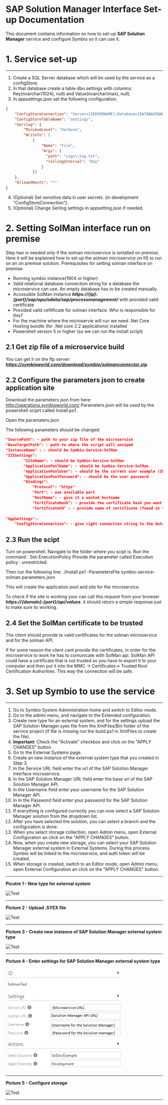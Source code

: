 

# SAP Solution Manager Interface Set-up Documentation

This document contains information on how to set-up **SAP Solution Manager** service and configure Symbio so it can use it.

# 1. Service set-up   

***

1. Create a SQL Server database which will be used by the service as a configStore.
2. In that database create a table dbo.settings with columns: Key(nvarchar(1024), null) and Value(nvarchar(max), null).
3. In appsettings.json set the following configuration:
```json
{
    "ConfigStoreConnection": "Server=[SERVERNAME];Database=[DATABASENAME];Trusted_Connection=True;",
    "ConfigStoreTableName": "settings",
    "Serilog": {
        "MinimumLevel": "Verbose",
        "WriteTo": [
            {
                "Name": "File",
                "Args": {
                  "path": "Logs\\log.txt",
                  "rollingInterval": "Day"
                }
            }]
    },
    "AllowedHosts": "*"
}
```
4. (Optional) Set sensitive data in user secrets. (in development "ConfigStoreConnection").
5. (Optional) Change Serilog settings in appsetting.json if needed.


# 2. Setting SolMan interface run on premise 
Step two is needed only if the solman microservice is isntalled on premise.
Here it will be explained how to set up the solman microservice on IIS to run on an on premise solution.
Prerequisites for setting solman interface on premise:
- Running symbio instance(1904 or higher)
- Valid relational database connection string for a database the microservice can use. An empty database has to be created manually.
- Accessible SolMan instance ***https://{ip}:{port}/sap/opu/odata/sap/processmanagement/*** with provided valid certificate
- Provided valid cefitficate for solman interface. Who is responsible for this?
- For the machine where the microservie will run we need .Net Core Hosting bundle (for .Net core 2.2 applications) installed
- Powershell version 5 or higher (so we can run the install script)

## 2.1 Get zip file of a microservice build

You can get it on the ftp server: ***https://symbioworld.com/download/symbio/solmanconnector.zip***

## 2.2 Configure the parameters json to create application site

Download the parameters json from here:
http://operations.symbioworld.com/
Parameters.json will be used by the powershell sciprt called Install.ps1. 

Open the paramaters.json

The following parameters should be changed:
```json
"SourcePath": - path to your zip file of the microservice 
"BaseTargetPath": - path to where the script will unziped
"InstanceName" : - should be Symbio-Service-SolMan
"IISSettings":
        "SiteName": - should be Symbio-Service-SolMan
        "ApplicationPoolName": - should be Symbio-Service-SolMan
        "ApplicationPoolUser": - should be the current user example (INT\username)
        "ApplicationPoolPassword": - should be the user password
        "Bindings": 
            "Protocol": "https"
            "Port": - use available port
            "HostName": - give it a wanted hostname
            "CertificateHash": - provide the certificate hash you want to use ( found in the iis -Server Certificates. It should be in local machine , personal or trusted root )
            "CertificateCN" : - provide name of certificate (found in the iis -Server Certificates)
            
"AppSettings":-
    "ConfigStoreConnection": - give right connection string to the database( you have to create the database yourself)
```
        
## 2.3 Run the scipt
Turn on powershell.
Navigate to the folder where you scipt is.
Run the command :
Set-ExecutionPolicy
Provide the parameter called Execution policy : unrestricted.

Then run the following line:
 ./Install.ps1 -ParametersFile symbio-service-solman.parameters.json
 
 This will create the application pool and site for the microservice.
 
 To check if the site is working your can call this request from your browser
 ***https://{domain}:{port}/api/values***.
 it should return a simple response just to make sure its working.
 
## 2.4 Set the SolMan certificate to be trusted
 The client should provide te valid certificates for the solman microservice and for the solman API.
 
 If for some reason the client cant provide the certificates, in order for the microservice to work he has to comunicate with SolMan api.
 SolMan API could have a certificate that is not trusted so you  have to export it to your computer and then put it into the MMC -> Certificates-> Trusted Root Certification Authorities. This way the connection will be safe.
 
 
# 3. Set up Symbio to use the service   

***
1.  Go to Symbio System Administration home and switch to Editor mode.
2.  Go to the admin menu, and navigate to the Extended configuration.
3.  Create new type for an external system, and for the settings upload the SAP Solution Manager.syex file from the XmlFiles/Bin folder of the service project (if file is missing run the build.ps1 in XmlFiles to create the file).
4.  **Important**: Check the &quot;Activate&quot; checkbox and click on the &quot;APPLY CHANGES&quot; button.
5.  Go to the External Systems page.
6.  Create an new instance of the external system type that you created in Step 3.
7.  In the Service URL field enter the url of the SAP Solution Manager interface microservice.
8.  In the SAP Solution Manager URL field enter the base url of the SAP Solution Manager API.
9.  In the Username field enter your username for the SAP Solution Manager API.
10. In In the Password field enter your password for the SAP Solution Manager API.
11. If everything is configured correctly you can now select a SAP Solution Manager solution from the dropdown list.
12. After you have selected the solution,  you can select a branch and the configuration is done.
13. When you select storage collection, open Admin menu, open External Configuration an click on the &quot;APPLY CHANGES&quot; button.    
14. Now, when you create new storage, you can select your SAP Solution Manager external system in External Systems. During this process Symbio will be linked to the microservice, and auth token will be created.   
15. When storage is created, switch to an Editor mode, open Admin menu, open External Configuration an click on the &quot;APPLY CHANGES&quot; button.
***

**Picutre 1 - New type for external system**   

![Test](media/extConf1.PNG)

***

**Picture 2 - Upload .SYEX file**   

![Test](media/extConf2.PNG)

***

**Picture 3 - Create new instance of SAP Solution Manager external system type**   

![Test](media/extSystem1.PNG)

***

**Picture 4 - Enter settings for SAP Solution Manager external system type**   

![Test](media/extSystem2.PNG)

***

**Picture 5 - Configure storage**  

![Test](media/Storage.PNG)

***


